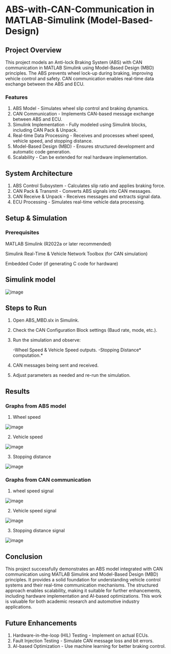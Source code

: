 # ABS-with-CAN-Communication in MATLAB-Simulink (Model-Based-Design)

## Project Overview

This project models an Anti-lock Braking System (ABS) with CAN communication in MATLAB Simulink using Model-Based Design (MBD) principles. The ABS prevents wheel lock-up during braking, improving vehicle control and safety. CAN communication enables real-time data exchange between the ABS and ECU.


### Features

1. ABS Model - Simulates wheel slip control and braking dynamics.
2. CAN Communication - Implements CAN-based message exchange between ABS and ECU.
3. Simulink Implementation - Fully modeled using Simulink blocks, including CAN Pack & Unpack.
4. Real-time Data Processing - Receives and processes wheel speed, vehicle speed, and stopping distance.
5. Model-Based Design (MBD) - Ensures structured development and automatic code generation.
6. Scalability - Can be extended for real hardware implementation.
   

## System Architecture

1. ABS Control Subsystem - Calculates slip ratio and applies braking force.
2. CAN Pack & Transmit - Converts ABS signals into CAN messages.
3. CAN Receive & Unpack - Receives messages and extracts signal data.
4. ECU Processing - Simulates real-time vehicle data processing.


## Setup & Simulation

### Prerequisites

MATLAB Simulink (R2022a or later recommended)

Simulink Real-Time & Vehicle Network Toolbox (for CAN simulation)

Embedded Coder (if generating C code for hardware)

## Simulink model
![image](https://github.com/user-attachments/assets/ac2c5219-fc7f-4138-b8c6-dbaa6e784f0e)




## Steps to Run

1. Open ABS_MBD.slx in Simulink.

2. Check the CAN Configuration Block settings (Baud rate, mode, etc.).

3. Run the simulation and observe:
 
   -Wheel Speed & Vehicle Speed outputs.
   -Stopping Distance* computation.*

4. CAN messages being sent and received.

5. Adjust parameters as needed and re-run the simulation.

## Results
### Graphs from ABS model 
1. Wheel speed

![image](https://github.com/user-attachments/assets/de6e4093-c178-4587-a49d-b7886e7e85de)

2. Vehicle speed

![image](https://github.com/user-attachments/assets/ab734519-b8f0-4176-89cb-c7b02ec59b3a)

3. Stopping distance

![image](https://github.com/user-attachments/assets/38fc50b1-0788-4d27-9f94-76901071c021)


### Graphs from CAN communication
1. wheel speed signal

![image](https://github.com/user-attachments/assets/4054bf0d-9069-4b63-a572-93fa9f5a8579)

2. Vehicle speed signal

![image](https://github.com/user-attachments/assets/4ac82274-1d1c-41bd-b74b-c3a1caa1a95b)

3. Stopping distance signal

![image](https://github.com/user-attachments/assets/5d3a024f-11a9-4773-8b79-a20e16c7c2b5)


## Conclusion

This project successfully demonstrates an ABS model integrated with CAN communication using MATLAB Simulink and Model-Based Design (MBD) principles. It provides a solid foundation for understanding vehicle control systems and their real-time communication mechanisms. The structured approach enables scalability, making it suitable for further enhancements, including hardware implementation and AI-based optimizations. This work is valuable for both academic research and automotive industry applications.




## Future Enhancements

 1. Hardware-in-the-loop (HIL) Testing - Implement on actual ECUs.
 2. Fault Injection Testing - Simulate CAN message loss and bit errors.
 3. AI-based Optimization - Use machine learning for better braking control.
